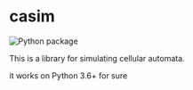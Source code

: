 # casim

![Python package](https://github.com/godzilla-but-nicer/casim/workflows/Python%20package/badge.svg)


This is a library for simulating cellular automata.

it works on Python 3.6+ for sure
